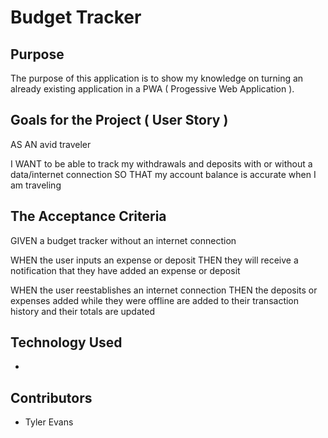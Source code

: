 # Budget Tracker

## Purpose
The purpose of this application is to show my knowledge on turning an already existing application in a PWA ( Progessive Web Application ). 

## Goals for the Project ( User Story )

AS AN avid traveler

I WANT to be able to track my withdrawals and deposits with or without a data/internet connection
SO THAT my account balance is accurate when I am traveling

## The Acceptance Criteria

GIVEN a budget tracker without an internet connection

WHEN the user inputs an expense or deposit
THEN they will receive a notification that they have added an expense or deposit

WHEN the user reestablishes an internet connection
THEN the deposits or expenses added while they were offline are added to their transaction history and their totals are updated

## Technology Used
- 

## Contributors
- Tyler Evans